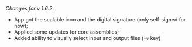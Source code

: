 _Changes for v 1.6.2_:
- App got the scalable icon and the digital signature (only self-signed for now);
- Applied some updates for core assemblies;
- Added ability to visually select input and output files (```-v``` key)
